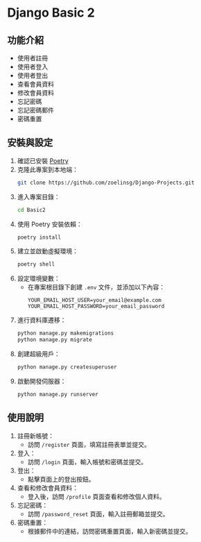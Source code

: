 # Django Basic 2

## 功能介紹
- 使用者註冊
- 使用者登入
- 使用者登出
- 查看會員資料
- 修改會員資料
- 忘記密碼
- 忘記密碼郵件
- 密碼重置

## 安裝與設定
1. 確認已安裝 [Poetry](https://python-poetry.org/)
2. 克隆此專案到本地端：
    ```bash
    git clone https://github.com/zoelinsg/Django-Projects.git
    ```
3. 進入專案目錄：
    ```bash
    cd Basic2
    ```
4. 使用 Poetry 安裝依賴：
    ```bash
    poetry install
    ```
5. 建立並啟動虛擬環境：
    ```bash
    poetry shell
    ```
6. 設定環境變數：
    - 在專案根目錄下創建 `.env` 文件，並添加以下內容：
      ```properties
      YOUR_EMAIL_HOST_USER=your_email@example.com
      YOUR_EMAIL_HOST_PASSWORD=your_email_password
      ```
7. 進行資料庫遷移：
    ```bash
    python manage.py makemigrations
    python manage.py migrate
    ```
8. 創建超級用戶：
    ```bash
    python manage.py createsuperuser
    ```
9. 啟動開發伺服器：
    ```bash
    python manage.py runserver
    ```

## 使用說明
1. 註冊新帳號：
    - 訪問 `/register` 頁面，填寫註冊表單並提交。
2. 登入：
    - 訪問 `/login` 頁面，輸入帳號和密碼並提交。
3. 登出：
    - 點擊頁面上的登出按鈕。
4. 查看和修改會員資料：
    - 登入後，訪問 `/profile` 頁面查看和修改個人資料。
5. 忘記密碼：
    - 訪問 `/password_reset` 頁面，輸入註冊郵箱並提交。
6. 密碼重置：
    - 根據郵件中的連結，訪問密碼重置頁面，輸入新密碼並提交。